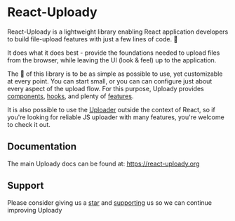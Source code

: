 # React-Uploady

React-Uploady is a lightweight library enabling React application developers to build file-upload features with just a few lines of code. 🚀

It does what it does best - provide the foundations needed to upload files from the browser, while leaving the UI (look & feel) up to the application.

The 🎯 of this library is to be as simple as possible to use, yet customizable at every point. You can start small, or you can can configure just about every aspect of the upload flow. For this purpose, Uploady provides [components](https://react-uploady.org/docs/category/components/), [hooks](https://react-uploady.org/docs/category/hooks/), and plenty of [features](https://react-uploady.org/docs/category/guides/).

It is also possible to use the [Uploader](https://react-uploady.org/docs/api/uploader/) outside the context of React, so if you're looking for reliable JS uploader with many features, you're welcome to check it out.

## Documentation

The main Uploady docs can be found at: https://react-uploady.org

## Support

Please consider giving us a [star](https://github.com/rpldy/react-uploady/stargazers) and [supporting](https://github.com/sponsors/yoavniran) us so we can continue improving Uploady
